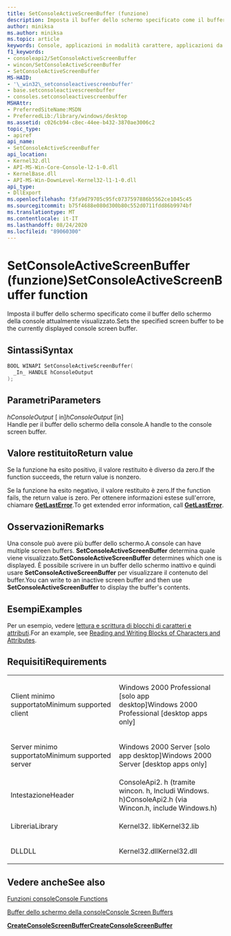 ```yaml
---
title: SetConsoleActiveScreenBuffer (funzione)
description: Imposta il buffer dello schermo specificato come il buffer dello schermo della console attualmente visualizzato.
author: miniksa
ms.author: miniksa
ms.topic: article
keywords: Console, applicazioni in modalità carattere, applicazioni da riga di comando, applicazioni Terminal, API console
f1_keywords:
- consoleapi2/SetConsoleActiveScreenBuffer
- wincon/SetConsoleActiveScreenBuffer
- SetConsoleActiveScreenBuffer
MS-HAID:
- '\_win32\_setconsoleactivescreenbuffer'
- base.setconsoleactivescreenbuffer
- consoles.setconsoleactivescreenbuffer
MSHAttr:
- PreferredSiteName:MSDN
- PreferredLib:/library/windows/desktop
ms.assetid: c026cb94-c8ec-44ee-b432-3870ae3006c2
topic_type:
- apiref
api_name:
- SetConsoleActiveScreenBuffer
api_location:
- Kernel32.dll
- API-MS-Win-Core-Console-l2-1-0.dll
- KernelBase.dll
- API-MS-Win-DownLevel-Kernel32-l1-1-0.dll
api_type:
- DllExport
ms.openlocfilehash: f3fa9d79705c95fc0737597886b5562ce1045c45
ms.sourcegitcommit: b75f4688e080d300b80c552d0711fdd86b9974bf
ms.translationtype: MT
ms.contentlocale: it-IT
ms.lasthandoff: 08/24/2020
ms.locfileid: "89060300"
---
```

# <a name="setconsoleactivescreenbuffer-function"></a><span data-ttu-id="2934a-104">SetConsoleActiveScreenBuffer (funzione)</span><span class="sxs-lookup"><span data-stu-id="2934a-104">SetConsoleActiveScreenBuffer function</span></span>


<span data-ttu-id="2934a-105">Imposta il buffer dello schermo specificato come il buffer dello schermo della console attualmente visualizzato.</span><span class="sxs-lookup"><span data-stu-id="2934a-105">Sets the specified screen buffer to be the currently displayed console screen buffer.</span></span>

<a name="syntax"></a><span data-ttu-id="2934a-106">Sintassi</span><span class="sxs-lookup"><span data-stu-id="2934a-106">Syntax</span></span>
------

```C
BOOL WINAPI SetConsoleActiveScreenBuffer(
  _In_ HANDLE hConsoleOutput
);
```

<a name="parameters"></a><span data-ttu-id="2934a-107">Parametri</span><span class="sxs-lookup"><span data-stu-id="2934a-107">Parameters</span></span>
----------

<span data-ttu-id="2934a-108">*hConsoleOutput* \[ in\]</span><span class="sxs-lookup"><span data-stu-id="2934a-108">*hConsoleOutput* \[in\]</span></span>  
<span data-ttu-id="2934a-109">Handle per il buffer dello schermo della console.</span><span class="sxs-lookup"><span data-stu-id="2934a-109">A handle to the console screen buffer.</span></span>

<a name="return-value"></a><span data-ttu-id="2934a-110">Valore restituito</span><span class="sxs-lookup"><span data-stu-id="2934a-110">Return value</span></span>
------------

<span data-ttu-id="2934a-111">Se la funzione ha esito positivo, il valore restituito è diverso da zero.</span><span class="sxs-lookup"><span data-stu-id="2934a-111">If the function succeeds, the return value is nonzero.</span></span>

<span data-ttu-id="2934a-112">Se la funzione ha esito negativo, il valore restituito è zero.</span><span class="sxs-lookup"><span data-stu-id="2934a-112">If the function fails, the return value is zero.</span></span> <span data-ttu-id="2934a-113">Per ottenere informazioni estese sull'errore, chiamare [**GetLastError**](https://msdn.microsoft.com/library/windows/desktop/ms679360).</span><span class="sxs-lookup"><span data-stu-id="2934a-113">To get extended error information, call [**GetLastError**](https://msdn.microsoft.com/library/windows/desktop/ms679360).</span></span>

<a name="remarks"></a><span data-ttu-id="2934a-114">Osservazioni</span><span class="sxs-lookup"><span data-stu-id="2934a-114">Remarks</span></span>
-------

<span data-ttu-id="2934a-115">Una console può avere più buffer dello schermo.</span><span class="sxs-lookup"><span data-stu-id="2934a-115">A console can have multiple screen buffers.</span></span> <span data-ttu-id="2934a-116">**SetConsoleActiveScreenBuffer** determina quale viene visualizzato.</span><span class="sxs-lookup"><span data-stu-id="2934a-116">**SetConsoleActiveScreenBuffer** determines which one is displayed.</span></span> <span data-ttu-id="2934a-117">È possibile scrivere in un buffer dello schermo inattivo e quindi usare **SetConsoleActiveScreenBuffer** per visualizzare il contenuto del buffer.</span><span class="sxs-lookup"><span data-stu-id="2934a-117">You can write to an inactive screen buffer and then use **SetConsoleActiveScreenBuffer** to display the buffer's contents.</span></span>

<a name="examples"></a><span data-ttu-id="2934a-118">Esempi</span><span class="sxs-lookup"><span data-stu-id="2934a-118">Examples</span></span>
--------

<span data-ttu-id="2934a-119">Per un esempio, vedere [lettura e scrittura di blocchi di caratteri e attributi](reading-and-writing-blocks-of-characters-and-attributes.md).</span><span class="sxs-lookup"><span data-stu-id="2934a-119">For an example, see [Reading and Writing Blocks of Characters and Attributes](reading-and-writing-blocks-of-characters-and-attributes.md).</span></span>

<a name="requirements"></a><span data-ttu-id="2934a-120">Requisiti</span><span class="sxs-lookup"><span data-stu-id="2934a-120">Requirements</span></span>
------------

<table>
<colgroup>
<col width="50%" />
<col width="50%" />
</colgroup>
<tbody>
<tr class="odd">
<td><p><span data-ttu-id="2934a-121">Client minimo supportato</span><span class="sxs-lookup"><span data-stu-id="2934a-121">Minimum supported client</span></span></p></td>
<td><p><span data-ttu-id="2934a-122">Windows 2000 Professional [solo app desktop]</span><span class="sxs-lookup"><span data-stu-id="2934a-122">Windows 2000 Professional [desktop apps only]</span></span></p></td>
</tr>
<tr class="even">
<td><p><span data-ttu-id="2934a-123">Server minimo supportato</span><span class="sxs-lookup"><span data-stu-id="2934a-123">Minimum supported server</span></span></p></td>
<td><p><span data-ttu-id="2934a-124">Windows 2000 Server [solo app desktop]</span><span class="sxs-lookup"><span data-stu-id="2934a-124">Windows 2000 Server [desktop apps only]</span></span></p></td>
</tr>
<tr class="odd">
<td><p><span data-ttu-id="2934a-125">Intestazione</span><span class="sxs-lookup"><span data-stu-id="2934a-125">Header</span></span></p></td>
<td><span data-ttu-id="2934a-126">ConsoleApi2. h (tramite wincon. h, Includi Windows. h)</span><span class="sxs-lookup"><span data-stu-id="2934a-126">ConsoleApi2.h (via Wincon.h, include Windows.h)</span></span></td>
</tr>
<tr class="even">
<td><p><span data-ttu-id="2934a-127">Libreria</span><span class="sxs-lookup"><span data-stu-id="2934a-127">Library</span></span></p></td>
<td><span data-ttu-id="2934a-128">Kernel32. lib</span><span class="sxs-lookup"><span data-stu-id="2934a-128">Kernel32.lib</span></span></td>
</tr>
<tr class="odd">
<td><p><span data-ttu-id="2934a-129">DLL</span><span class="sxs-lookup"><span data-stu-id="2934a-129">DLL</span></span></p></td>
<td><span data-ttu-id="2934a-130">Kernel32.dll</span><span class="sxs-lookup"><span data-stu-id="2934a-130">Kernel32.dll</span></span></td>
</tr>
<tr class="even">
</tr>
<tr class="odd">
</tr>
<tr class="even">
</tr>
</tbody>
</table>

## <a name="span-idsee_alsospansee-also"></a><span data-ttu-id="2934a-131"><span id="see_also"></span>Vedere anche</span><span class="sxs-lookup"><span data-stu-id="2934a-131"><span id="see_also"></span>See also</span></span>


[<span data-ttu-id="2934a-132">Funzioni console</span><span class="sxs-lookup"><span data-stu-id="2934a-132">Console Functions</span></span>](console-functions.md)

[<span data-ttu-id="2934a-133">Buffer dello schermo della console</span><span class="sxs-lookup"><span data-stu-id="2934a-133">Console Screen Buffers</span></span>](console-screen-buffers.md)

[<span data-ttu-id="2934a-134">**CreateConsoleScreenBuffer**</span><span class="sxs-lookup"><span data-stu-id="2934a-134">**CreateConsoleScreenBuffer**</span></span>](createconsolescreenbuffer.md)

 

 




